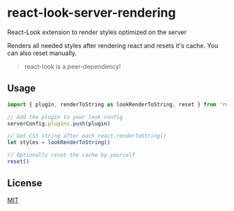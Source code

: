 # react-look-server-rendering
React-Look extension to render styles optimized on the server

Renders all needed styles after rendering react and resets it's cache. You can also reset manually.

> react-look is a peer-dependency!

## Usage

```js
import { plugin, renderToString as lookRenderToString, reset } from 'react-look-server-rendering'

// Add the plugin to your look-config
serverConfig.plugins.push(plugin)

// Get CSS string after each react.renderToString()
let styles = lookRenderToString()

// Optionally reset the cache by yourself
reset()
```

## License

[MIT](LICENSE)
